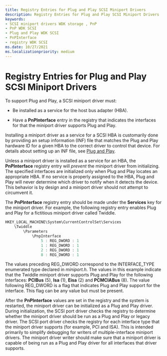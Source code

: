 ```yaml
---
title: Registry Entries for Plug and Play SCSI Miniport Drivers
description: Registry Entries for Plug and Play SCSI Miniport Drivers
keywords:
- SCSI miniport drivers WDK storage , PnP
- PnP WDK SCSI
- Plug and Play WDK SCSI
- PnPInterface
- registry WDK SCSI
ms.date: 10/27/2021
ms.localizationpriority: medium
---
```


# Registry Entries for Plug and Play SCSI Miniport Drivers

To support Plug and Play, a SCSI miniport driver must:

- Be installed as a service for the host bus adapter (HBA).

- Have a **PnPInterface** entry in the registry that indicates the interfaces for that the miniport driver supports Plug and Play.

Installing a miniport driver as a service for a SCSI HBA is customarily done by providing an setup information (INF) file that matches the Plug and Play hardware ID for a given HBA to the correct driver to control that device. For details about setting up an INF file, see [Plug and Play](../kernel/introduction-to-plug-and-play.md)*.*

Unless a miniport driver is installed as a service for an HBA, the **PnPInterface** registry entry will *prevent* the miniport driver from initializing. The specified interfaces are initialized only when Plug and Play locates an appropriate HBA. If no service is properly assigned to the HBA, Plug and Play will never determine which driver to notify when it detects the device. This behavior is by design and a miniport driver should not attempt to circumvent it.

The **PnPInterface** registry entry should be made under the **Services** key for the miniport driver. For example, the following registry entry enables Plug and Play for a fictitious miniport driver called Twiddle.

```cpp
HKEY_LOCAL_MACHINE\System\CurrentControlSet\Services
    \Twiddle
        \Parameters
            \PnpInterface
                5 : REG_DWORD : 1
                1 : REG_DWORD : 1
                2 : REG_DWORD : 1
                8 : REG_DWORD : 1
```

The values preceding REG_DWORD correspond to the INTERFACE_TYPE enumerated type declared in *miniport.h*. The values in this example indicate that the Twiddle miniport driver supports Plug and Play for the following interfaces: **PCIBus** (5), **Isa** (1), **Eisa** (2) and **PCMCIABus** (8). The value following REG_DWORD is a flag that indicates Plug and Play support for the interface. This flag can be any value but must be present.

After the **PnPInterface** values are set in the registry and the system is restarted, the miniport driver can be initialized as a Plug and Play driver. During initialization, the SCSI port driver checks the registry to determine whether the miniport driver should be run as a Plug and Play or legacy driver. The SCSI port driver checks the registry for each interface type that the miniport driver supports (for example, PCI and ISA). This is intended primarily to simplify debugging for writers of multiple-interface miniport drivers. The miniport driver writer should make sure that a miniport driver is capable of being run as a Plug and Play driver for all interfaces that driver supports.
